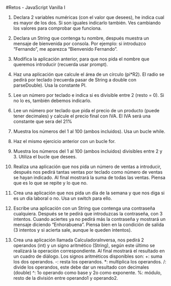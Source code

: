 #Retos - JavaScript Vanilla I
1. Declara 2 variables numéricas (con el valor que desees), he indica cual es mayor de los
dos. Si son iguales indicarlo también. Ves cambiando los valores para comprobar que
funciona.

2. Declara un String que contenga tu nombre, después muestra un mensaje de bienvenida
por consola. Por ejemplo: si introduzco “Fernando”, me aparezca “Bienvenido Fernando”.

3. Modifica la aplicación anterior, para que nos pida el nombre que queremos introducir
(recuerda usar prompt).

4. Haz una aplicación que calcule el área de un círculo (pi*R2). El radio se pedirá por teclado
(recuerda pasar de String a double con parseDouble). Usa la constante PI.

5. Lee un número por teclado e indica si es divisible entre 2 (resto = 0). Si no lo es, también
debemos indicarlo.

6. Lee un número por teclado que pida el precio de un producto (puede tener decimales) y
calcule el precio final con IVA. El IVA será una constante que sera del 21%

7. Muestra los números del 1 al 100 (ambos incluidos). Usa un bucle while.

8. Haz el mismo ejercicio anterior con un bucle for.

9. Muestra los números del 1 al 100 (ambos incluidos) divisibles entre 2 y 3. Utiliza el bucle
que desees.

10. Realiza una aplicación que nos pida un número de ventas a introducir, después nos
pedirá tantas ventas por teclado como número de ventas se hayan indicado. Al final
mostrará la suma de todas las ventas. Piensa que es lo que se repite y lo que no.

11. Crea una aplicación que nos pida un día de la semana y que nos diga si es un día laboral
o no. Usa un switch para ello.

12. Escribe una aplicación con un String que contenga una contraseña cualquiera. Después
se te pedirá que introduzcas la contraseña, con 3 intentos. Cuando aciertes ya no pedirá
más la contraseña y mostrará un mensaje diciendo “Enhorabuena”. Piensa bien en la
condición de salida (3 intentos y si acierta sale, aunque le queden intentos).

13. Crea una aplicación llamada CalculadoraInversa, nos pedirá 2 operandos (int) y un signo
aritmético (String), según este último se realizará la operación correspondiente. Al final
mostrará el resultado en un cuadro de diálogo.
Los signos aritméticos disponibles son:
+: suma los dos operandos.
-: resta los operandos.
*: multiplica los operandos.
/: divide los operandos, este debe dar un resultado con decimales (double)
^: 1o operando como base y 2o como exponente.
%: módulo, resto de la división entre operando1 y operando2.